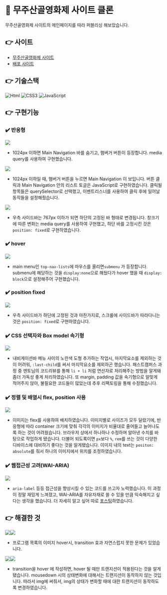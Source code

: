 # 📇 무주산골영화제 사이트 클론

무주산골영화제 사이트의 메인페이지를 따라 퍼블리싱 해보았습니다.

## 👉 사이트

- [무주산골영화제 사이트](https://www.mjff.or.kr/)
- [배포 사이트](https://mjffclone.netlify.app)

## 👉 기술스택

<img alt="Html" src ="https://img.shields.io/badge/HTML-E34F26.svg?&style=for-the-badge&logo=HTML5&logoColor=white"/> <img alt="CSS3" src ="https://img.shields.io/badge/CSS3-FF9933.svg?&style=for-the-badge&logo=CSS3&logoColor=white"/> <img alt="JavaScript" src ="https://img.shields.io/badge/JavaScript-F7DF1E.svg?&style=for-the-badge&logo=JavaScript&logoColor=white"/>

## 👉 구현기능
### ✔️ 반응형
![](https://velog.velcdn.com/images/eun0leee/post/ab3c718d-dc99-40f0-985c-70495f7ab959/image.gif)
- 1024px 이하면 Main Navigation 바를 숨기고, 햄버거 버튼이 등장합니다. media query를 사용하여 구현했습니다.

![](https://velog.velcdn.com/images/eun0leee/post/0adf0533-1f48-4c52-aa9e-312cadcbeece/image.gif)
- 1024px 이하일 때, 햄버거 버튼을 누르면 Main Navigation 이 보입니다. 버튼 클릭과 Main Navigation 안의 리스트 토글은 JavaScript로 구현하였습니다. 클릭될 항목들은 querySelector로 선택했고, 이벤트리스너를 사용하여 클릭 후에 일어날 동작들을 설정해줬습니다.

![](https://velog.velcdn.com/images/eun0leee/post/563fcdaf-48d0-4b53-b373-deba4ab7a3ff/image.gif)
- 우측 사이드바는 767px 이하가 되면 하단의 고정된 바 형태로 변경됩니다. 창크기에 따른 변화는 media query를 사용하여 구현했고, 하단 바를 고정시킨 것은 `position: fixed`로 구현하였습니다.

### ✔️ hover
![](https://velog.velcdn.com/images/eun0leee/post/f4a336b7-4cfd-482e-aa5c-c5d7ec4ebfd2/image.gif)
- main menu인 `top-nav-lists`에 마우스를 올리면`submenu` 가 등장합니다. submenu에 해당하는 것을 `display:none`으로 해뒀다가 hover 했을 때 `display: block`으로 설정해주어 구현했습니다.

### ✔️ position fixed
![](https://velog.velcdn.com/images/eun0leee/post/e9011b3d-26be-4751-91f4-ca86a49e6cdc/image.gif)
- 우측 사이드바가 하단에 고정된 것과 마찬가지로, 스크롤에 사이드바가 따라다니는 것은 `position: fixed`로 구현하였습니다.

### ✔️ CSS 선택자와 Box model 속기형
![](https://velog.velcdn.com/images/eun0leee/post/0ccebc5c-d3a7-4fd1-b7fb-49a800aa07af/image.png)
- 내비게이션바 메뉴 사이의 노란색 도형 추가하는 작업시, 마지막요소를 제외하는 것이 어려워, `:last-child`를 써서 마지막요소를 제외하곤 했습니다. 패스트캠퍼스 과정 중 멘토님의 코드리뷰를 통해 `li + li` 처럼 연산자로 처리해주는 방법을 알게돼 좀더 가독성 좋게 처리하였습니다. 또 margin, padding 값을 속기형으로 알맞게 적어주지 않아, 불필요한 코드들이 많았는데 추후 리팩토링을 통해 수정했습니다.

### ✔️ 정렬 및 배열시 flex, position 사용
![](https://velog.velcdn.com/images/eun0leee/post/d6d607ec-c82b-4b2a-b042-63aa7ab701c5/image.png)
- 이미지는 flex를 사용하여 배치하였습니다. 이미지별로 사이즈가 모두 달랐기에, 반응형에 따라 container 크기에 맞춰 각각의 이미지가 비율대로 줄어들고 늘어나도록 하는 것이 어려웠습니다. 브라우저 상에서 하나하나 수정하며 알아낸 수치를 바탕으로 작업하게 됐습니다. 더불어 되도록이면 `px`보다 `%`, `rem`를 쓰는 것이 다양한 디바이스에 대비하기 좋다는 것을 알게됐습니다. 이미지 내의 text는 `positon: absolute`를 줘서 하나의 이미지에서 위치를 조정하였습니다.

### ✔️ 웹접근성 고려(WAI-ARIA)
![](https://velog.velcdn.com/images/eun0leee/post/cd701476-02f6-4826-9727-2716b7299c57/image.png)
- `aria-label` 등등 접근성을 향상시킬 수 있는 코드를 쓰고자 노력했습니다. 이 과정이 정말 재밌게 느껴졌고, WAI-ARIA를 자유자재로 쓸 수 있을 만큼 익숙해지고 싶다는 생각을 했습니다. 더 자세히 알고 싶어 따로 [포스팅](https://velog.io/@eun0leee/HTML-WAI-ARIA)하였습니다.

## 👉 해결한 것
![](https://velog.velcdn.com/images/eun0leee/post/9ddaf2ed-e8c4-4b32-a032-0dab381202c1/image.gif)![](https://velog.velcdn.com/images/eun0leee/post/5bb50397-72c0-44e9-8524-b859c3d62da1/image.png)
- 프로그램 목록의 이미지 hover시, transition 효과 자연스럽지 못한 문제가 있었습니다.

![](https://velog.velcdn.com/images/eun0leee/post/d8e53350-50b8-477a-9be0-283551655751/image.gif)![](https://velog.velcdn.com/images/eun0leee/post/70054e83-cd21-4563-a107-d4456513063c/image.png)
- transition을 hover 에 작성하면, hover 될 때만 트랜지션이 적용된다는 것을 알게 됐습니다. mousedown 시의 상태변화에 대해서는 트랜지션이 동작하지 않는 것입니다. 따라서 img에 써줘서, img의 상태가 변화할 때에 대한 트랜지션이 동작하도록 변경하였습니다.
